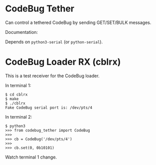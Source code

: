 CodeBug Tether
==============
Can control a tethered CodeBug by sending GET/SET/BULK messages.

Documentation:

Depends on `python3-serial` (or `python-serial`).


CodeBug Loader RX (cblrx)
=========================
This is a test receiver for the CodeBug loader.

In terminal 1:

    $ cd cblrx
    $ make
    $ ./cblrx
    Fake CodeBug serial port is: /dev/pts/4

In terminal 2:

    $ python3
    >>> from codebug_tether import CodeBug
    >>>
    >>> cb = CodeBug('/dev/pts/4')
    >>>
    >>> cb.set(0, 0b10101)

Watch terminal 1 change.
